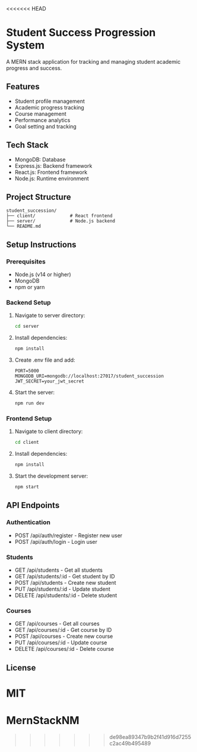 <<<<<<< HEAD
# Student Success Progression System

A MERN stack application for tracking and managing student academic progress and success.

## Features
- Student profile management
- Academic progress tracking
- Course management
- Performance analytics
- Goal setting and tracking

## Tech Stack
- MongoDB: Database
- Express.js: Backend framework
- React.js: Frontend framework
- Node.js: Runtime environment

## Project Structure
```
student_succession/
├── client/             # React frontend
├── server/             # Node.js backend
└── README.md
```

## Setup Instructions

### Prerequisites
- Node.js (v14 or higher)
- MongoDB
- npm or yarn

### Backend Setup
1. Navigate to server directory:
   ```bash
   cd server
   ```
2. Install dependencies:
   ```bash
   npm install
   ```
3. Create .env file and add:
   ```
   PORT=5000
   MONGODB_URI=mongodb://localhost:27017/student_succession
   JWT_SECRET=your_jwt_secret
   ```
4. Start the server:
   ```bash
   npm run dev
   ```

### Frontend Setup
1. Navigate to client directory:
   ```bash
   cd client
   ```
2. Install dependencies:
   ```bash
   npm install
   ```
3. Start the development server:
   ```bash
   npm start
   ```

## API Endpoints

### Authentication
- POST /api/auth/register - Register new user
- POST /api/auth/login - Login user

### Students
- GET /api/students - Get all students
- GET /api/students/:id - Get student by ID
- POST /api/students - Create new student
- PUT /api/students/:id - Update student
- DELETE /api/students/:id - Delete student

### Courses
- GET /api/courses - Get all courses
- GET /api/courses/:id - Get course by ID
- POST /api/courses - Create new course
- PUT /api/courses/:id - Update course
- DELETE /api/courses/:id - Delete course

## License
MIT 
=======
# MernStackNM
>>>>>>> de98ea89347b9b2f41d916d7255c2ac49b495489
